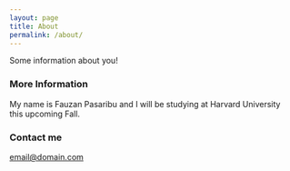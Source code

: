 ```yaml
---
layout: page
title: About
permalink: /about/
---
```


Some information about you!

### More Information

My name is Fauzan Pasaribu and I will be studying at Harvard University this upcoming Fall.

### Contact me

[email@domain.com](mailto:email@domain.com)